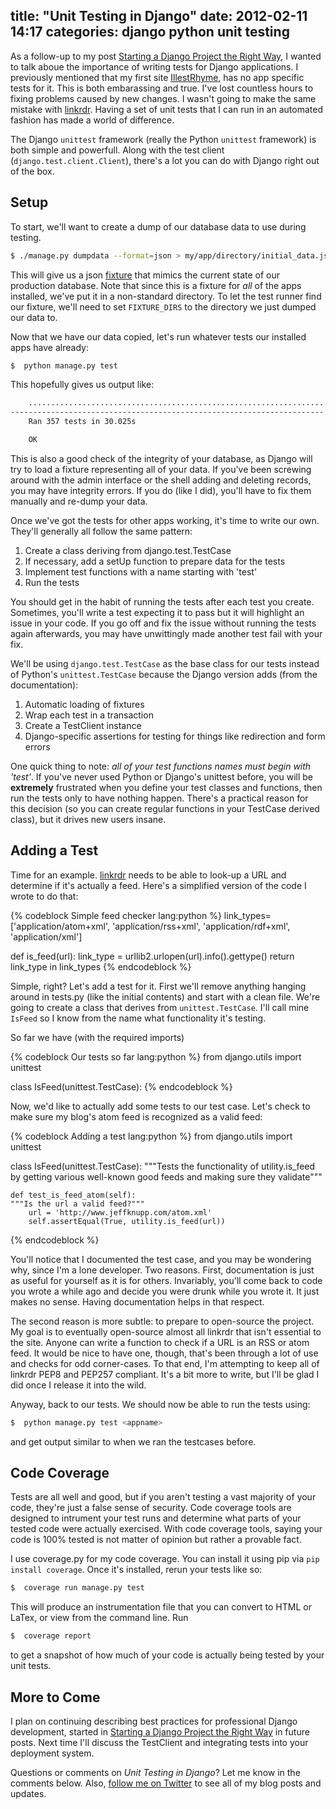 title: "Unit Testing in Django"
date: 2012-02-11 14:17
categories: django python unit testing
---

As a follow-up to my post [Starting a Django Project the Right Way](http://www.jeffknupp.com/blog/2012/02/09/starting-a-django-project-the-right-way/), I wanted to talk aboue the importance of writing tests for Django applications. I previously mentioned that my first site [IllestRhyme](http://www.illestrhyme.com), has no app specific tests for it. This is both embarassing and true. I've lost countless hours to fixing problems caused by new changes. I wasn't going to make the same mistake with [linkrdr](http://www.linkrdr.com). Having a set of unit tests that I can run in an automated fashion has made a world of difference.

The Django `unittest` framework (really the Python `unittest` framework) is both simple and powerfull. Along with the test client (`django.test.client.Client`), there's a lot you can
do with Django right out of the box.

Setup
---------------------------

To start, we'll want to create a dump of our database data to use during testing. 

``` bash Dump our data
$ ./manage.py dumpdata --format=json > my/app/directory/initial_data.json
```

This will give us a json [fixture](https://code.djangoproject.com/wiki/Fixtures) that mimics the current state of our production database. Note that since this is a fixture for _all_ of the apps installed, we've put it in a non-standard directory. To let the test runner find our fixture, we'll need to set `FIXTURE_DIRS` to the directory we just dumped our data to.

Now that we have our data copied, let's run whatever tests our installed
apps have already:

``` bash Run our tests
$  python manage.py test
``` 

This hopefully gives us output like:

``` bash Test run output
    .....................................................................................................................................................................................................................................................................................................................................................................
----------------------------------------------------------------------
    Ran 357 tests in 30.025s

    OK
```

This is also a good check of the integrity of your database, as Django
will try to load a fixture representing all of your data. If you've been
screwing around with the admin interface or the shell adding
and deleting records, you may have integrity errors. If you do (like I
did), you'll have to fix them manually and re-dump your data.

<!--more-->

Once we've got the tests for other apps working, it's time to write our
own. They'll generally all follow the same pattern:

1. Create a class deriving from django.test.TestCase
2. If necessary, add a setUp function to prepare data for the tests
3. Implement test functions with a name starting with 'test' 
4. Run the tests

You should get in the habit of running the tests after each test you
create. Sometimes, you'll write a test expecting it to pass but it will
highlight an issue in your code. If you go off and fix the issue without
running the tests again afterwards, you may have unwittingly made
another test fail with your fix. 

We'll be using `django.test.TestCase` as the base class for our tests
instead of Python's `unittest.TestCase` because the Django version adds
(from the documentation):

1. Automatic loading of fixtures
2. Wrap each test in a transaction
3. Create a TestClient instance
4. Django-specific assertions for testing for things like redirection and form errors

One quick thing to note: _all of your test functions names must begin with
'test'_. If you've never used Python or Django's unittest before, you
will be __extremely__ frustrated when you define your test classes and
functions, then run the tests only to have nothing happen. There's a
practical reason for this decision (so you can create regular functions in your
TestCase derived class), but it drives new users insane.

Adding a Test
----------------------

Time for an example. [linkrdr](http://www.linkrdr.com) needs to be able to look-up a URL and
determine if it's actually a feed. Here's a simplified version of the
code I wrote to do that:

{% codeblock Simple feed checker lang:python %}
link_types= ['application/atom+xml', 'application/rss+xml',
'application/rdf+xml', 'application/xml']

def is_feed(url):
    link_type = urllib2.urlopen(url).info().gettype()
    return link_type in link_types
{% endcodeblock %}

Simple, right? Let's add a test for it. First we'll remove anything
hanging around in tests.py (like the initial contents) and start with a
clean file. We're going to create a class that derives from
`unittest.TestCase`. I'll call mine `IsFeed` so I know from the name
what functionality it's testing.

So far we have (with the required imports)

{% codeblock Our tests so far lang:python %}
from django.utils import unittest

class IsFeed(unittest.TestCase):
{% endcodeblock %}

Now, we'd like to actually add some tests to our test case. Let's check
to make sure my blog's atom feed is recognized as a valid feed:

{% codeblock Adding a test lang:python %}
from django.utils import unittest

class IsFeed(unittest.TestCase):
    """Tests the functionality of utility.is_feed
    by getting various well-known good feeds and
    making sure they validate"""

    def test_is_feed_atom(self):
    """Is the url a valid feed?"""
        url = 'http://www.jeffknupp.com/atom.xml'
        self.assertEqual(True, utility.is_feed(url))

{% endcodeblock %}

You'll notice that I documented the test case, and you may be wondering
why, since I'm a lone developer. Two reasons. First, documentation is
just as useful for yourself as it is for others. Invariably, you'll come
back to code you wrote a while ago and decide you were drunk while you
wrote it. It just makes no sense. Having documentation helps in that
respect.

The second reason is more subtle: to prepare to open-source the project.
My goal is to eventually open-source almost all linkrdr that isn't
essential to the site. Anyone can write a function to check if a URL is
an RSS or atom feed. It would be nice to have one, though, that's been
through a lot of use and checks for odd corner-cases. To that end, I'm
attempting to keep all of linkrdr PEP8 and PEP257 compliant. It's a bit
more to write, but I'll be glad I did once I release it into the wild.

Anyway, back to our tests. We should now be able to run the tests using:

``` bash 
$  python manage.py test <appname>
```

and get output similar to when we ran the testcases before.

Code Coverage
--------------------

Tests are all well and good, but if you aren't testing a vast majority
of your code, they're just a false sense of security. Code coverage
tools are designed to intrument your test runs and determine what parts
of your tested code were actually exercised. With code coverage tools,
saying your code is 100% tested is not matter of opinion but rather a provable fact.

I use coverage.py for my code coverage. You can install it using pip via
`pip install coverage`. Once it's installed, rerun your tests like so:

``` bash Running coverage.py with unit tests
$  coverage run manage.py test
```

This will produce an instrumentation file that you can convert to HTML
or LaTex, or view from the command line. Run

``` bash Viewing coverage reports
$  coverage report
```

to get a snapshot of how much of your code is actually being tested by
your unit tests.

More to Come
------------------------

I plan on continuing describing best practices for professional Django
development, started in [Starting a Django Project the Right Way](http://www.jeffknupp.com/blog/2012/02/09/starting-a-django-project-the-right-way/) in future posts. Next time I'll discuss the TestClient and integrating tests into your deployment system.

Questions or comments on _Unit Testing in Django_? Let me know in the comments below. Also, [follow me on Twitter](http://www.twitter.com/jeffknupp) to see all of my blog posts and updates.
